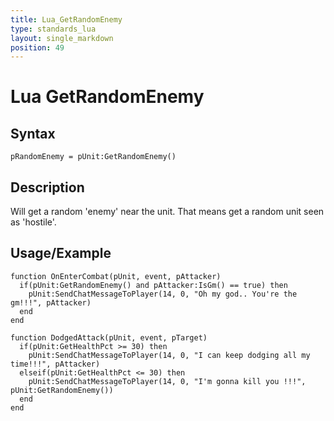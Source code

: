 ```yaml
---
title: Lua_GetRandomEnemy
type: standards_lua
layout: single_markdown
position: 49
---
```


# Lua GetRandomEnemy

## Syntax

```
pRandomEnemy = pUnit:GetRandomEnemy()
```

## Description

Will get a random 'enemy' near the unit. That means get a random unit seen as 'hostile'.

## Usage/Example

```
function OnEnterCombat(pUnit, event, pAttacker)
  if(pUnit:GetRandomEnemy() and pAttacker:IsGm() == true) then
    pUnit:SendChatMessageToPlayer(14, 0, "Oh my god.. You're the gm!!!", pAttacker)
  end
end

function DodgedAttack(pUnit, event, pTarget)
  if(pUnit:GetHealthPct >= 30) then
    pUnit:SendChatMessageToPlayer(14, 0, "I can keep dodging all my time!!!", pAttacker)
  elseif(pUnit:GetHealthPct <= 30) then
    pUnit:SendChatMessageToPlayer(14, 0, "I'm gonna kill you !!!", pUnit:GetRandomEnemy())
  end
end
```

